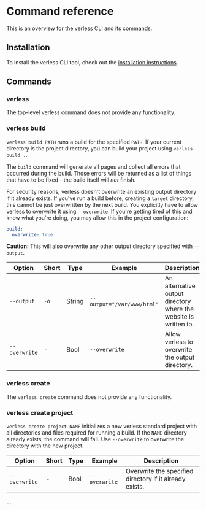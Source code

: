 # Command reference

This is an overview for the verless CLI and its commands.

## Installation

To install the verless CLI tool, check out the
[installation instructions](https://github.com/verless/verless/tree/docs#-installation).

## Commands

### verless

The top-level verless command does not provide any functionality.

### verless build

`verless build PATH` runs a build for the specified `PATH`. If your current directory is the project directory, you
can build your project using `verless build .`.

The `build` command will generate all pages and collect all errors that occurred during the build. Those errors will be
returned as a list of things that have to be fixed - the build itself will _not_ finish.

For security reasons, verless doesn't overwrite an existing output directory if it already exists. If you've run a
build before, creating a `target` directory, this cannot be just overwritten by the next build. You explicitly have to
allow verless to overwrite it using `--overwrite`. If you're getting tired of this and know what you're doing, you may
allow this in the project configuration:

```yaml
build:
  overwrite: true
```

**Caution:** This will also overwrite any other output directory specified with `--output`.

| Option        | Short | Type   | Example                    | Description                                                      |
|---------------|-------|--------|----------------------------|------------------------------------------------------------------|
| `--output`    | `-o`  | String | `--output="/var/www/html"` | An alternative output directory where the website is written to. |
| `--overwrite` | -     | Bool   | `--overwrite`              | Allow verless to overwrite the output directory.                 |

### verless create

The `verless create` command does not provide any functionality.

### verless create project

`verless create project NAME` initializes a new verless standard project with all directories and files required for
running a build. If the `NAME` directory already exists, the command will fail. Use `--overwrite` to overwrite the
directory with the new project.

| Option        | Short | Type   | Example                    | Description                                                      |
|---------------|-------|--------|----------------------------|------------------------------------------------------------------|
| `--overwrite` | -     | Bool   | `--overwrite`              | Overwrite the specified directory if it already exists.          |

...
